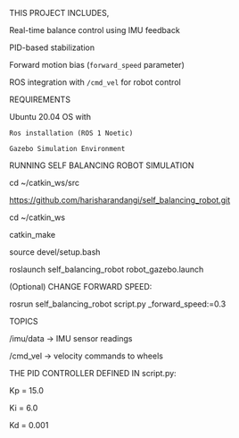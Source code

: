THIS PROJECT INCLUDES,

  Real-time balance control using IMU feedback
	
  PID-based stabilization
	
  Forward motion bias (`forward_speed` parameter)
	
  ROS integration with `/cmd_vel` for robot control
	

	
REQUIREMENTS

  Ubuntu 20.04 OS with 
	
    Ros installation (ROS 1 Noetic)
		
    Gazebo Simulation Environment
		

		
RUNNING SELF BALANCING ROBOT SIMULATION

  cd ~/catkin_ws/src
	
https://github.com/harisharandangi/self_balancing_robot.git
	
  cd ~/catkin_ws

  catkin_make
	
  source devel/setup.bash

  roslaunch self_balancing_robot robot_gazebo.launch

	
(Optional) CHANGE FORWARD SPEED:

  rosrun self_balancing_robot script.py _forward_speed:=0.3

	
TOPICS

  /imu/data → IMU sensor readings
	
  /cmd_vel → velocity commands to wheels

	
THE PID CONTROLLER DEFINED IN script.py:

  Kp = 15.0
	
  Ki = 6.0
	
  Kd = 0.001
